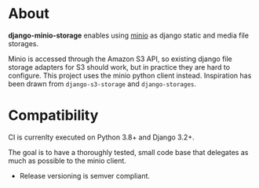 # About

**django-minio-storage** enables using [minio](https://minio.io) as django
static and media file storages.

Minio is accessed through the Amazon S3 API, so existing django file storage
adapters for S3 should work, but in practice they are hard to configure. This
project uses the minio python client instead. Inspiration has been drawn from
`django-s3-storage` and `django-storages`.

# Compatibility

CI is currenlty executed on Python 3.8+ and Django 3.2+.

The goal is to have a thoroughly tested, small code base that delegates as much
as possible to the minio client.

- Release versioning is semver compliant.
